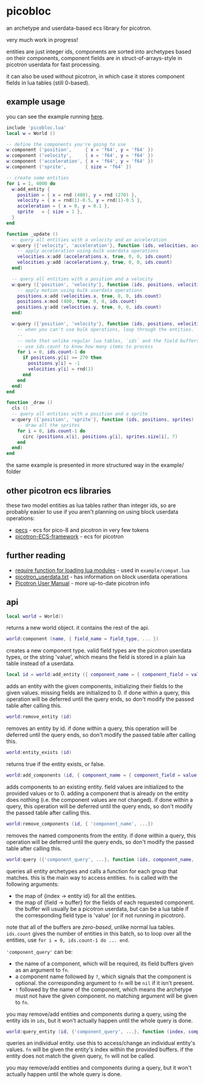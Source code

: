 # picobloc

an archetype and userdata-based ecs library for picotron.

very much work in progress!

entities are just integer ids, components are sorted into archetypes based on their components,
component fields are in struct-of-arrays-style in picotron userdata for fast processing.

it can also be used without picotron, in which case it stores component fields in lua tables (still 0-based).

## example usage

you can see the example running [here](https://www.lexaloffle.com/bbs/?tid=141824).

```lua
include 'picobloc.lua'
local w = World ()

-- define the components you're going to use
w:component ('position',     { x = 'f64', y = 'f64' })
w:component ('velocity',     { x = 'f64', y = 'f64' })
w:component ('acceleration', { x = 'f64', y = 'f64' })
w:component ('sprite',       { size = 'f64' })

-- create some entities
for i = 1, 4000 do
  w:add_entity {
    position = { x = rnd (480), y = rnd (270) },
    velocity = { x = rnd(1)-0.5, y = rnd(1)-0.5 },
    acceleration = { x = 0, y = 0.1 },
    sprite   = { size = 1 },
  }
end

function _update ()
  -- query all entities with a velocity and an acceleration
  w:query ({'velocity', 'acceleration'}, function (ids, velocities, accelerations)
    -- apply acceleration using bulk userdata operations
    velocities.x:add (accelerations.x, true, 0, 0, ids.count)
    velocities.y:add (accelerations.y, true, 0, 0, ids.count)
  end)

  -- query all entities with a position and a velocity
  w:query ({'position', 'velocity'}, function (ids, positions, velocities)
    -- apply motion using bulk userdata operations
    positions.x:add (velocities.x, true, 0, 0, ids.count)
    positions.x:mod (480, true, 0, 0, ids.count)
    positions.y:add (velocities.y, true, 0, 0, ids.count)
  end)

  w:query ({'position', 'velocity'}, function (ids, positions, velocities)
    -- when you can't use bulk operations, loop through the entities.
    --
    -- note that unlike regular lua tables, `ids` and the field buffers use zero-based indices.
    -- use ids.count to know how many items to process
    for i = 0, ids.count-1 do
      if positions.y[i] >= 270 then
        positions.y[i] = -1
        velocities.y[i] = rnd(1)
      end
    end
  end)
end

function _draw ()
  cls ()
  -- query all entities with a position and a sprite
  w:query ({'position', 'sprite'}, function (ids, positions, sprites)
    -- draw all the sprites
    for i = 0, ids.count-1 do
      circ (positions.x[i], positions.y[i], sprites.size[i], 7)
    end
  end)
end
```

the same example is presented in more structured way in the example/ folder

## other picotron ecs libraries

these two model entities as lua tables rather than integer ids, so are probably easier to use
if you aren't planning on using block userdata operations:

- [pecs](https://github.com/jesstelford/pecs/) - ecs for pico-8 and picotron in very few tokens
- [picotron-ECS-framework](https://github.com/abledbody/picotron-ECS-framework/) - ecs for picotron

## further reading

- [require function for loading lua modules](https://www.lexaloffle.com/bbs/?tid=140784) - used in `example/compat.lua`
- [picotron_userdata.txt](https://www.lexaloffle.com/dl/docs/picotron_userdata.html) - has information on block userdata operations
- [Picotron User Manual](https://www.lexaloffle.com/dl/docs/picotron_manual.html) - more up-to-date picotron info

## api

```lua
local world = World()
```

returns a new world object. it contains the rest of the api.

```lua
world:component (name, { field_name = field_type, ... })
```

creates a new component type. valid field types are the picotron userdata
types, or the string 'value', which means the field is stored in a plain lua
table instead of a userdata.

```lua
local id = world:add_entity ({ component_name = { component_field = value, ... }, ... })
```

adds an entity with the given components, initializing their fields to the
given values. missing fields are initialized to 0. if done within a query,
this operation will be deferred until the query ends, so don't modify the
passed table after calling this.

```lua
world:remove_entity (id)
```

removes an entity by id. if done within a query, this operation will be
deferred until the query ends, so don't modify the passed table after
calling this.

```lua
world:entity_exists (id)
```

returns true if the entity exists, or false.

```lua
world:add_components (id, { component_name = { component_field = value, ...}, ...})
```

adds components to an existing entity. field values are initialized to the
provided values or to 0. adding a component that is already on the entity 
does nothing (i.e. the component values are not changed). if done within a
query, this operation will be deferred until the query ends, so don't
modify the passed table after calling this.

```lua
world:remove_components (id, { 'component_name', ...})
```

removes the named components from the entity. if done within a query, this
operation will be deferred until the query ends, so don't modify the passed
table after calling this.

```lua
world:query ({'component_query', ...}, function (ids, component_name, ...) ... end)
```

queries all entity archetypes and calls a function for each group that
matches. this is the main way to access entities. `fn` is called with the
following arguments:

- the map of {index -> entity id} for all the entities.
- the map of {field -> buffer} for the fields of each requested component.
  the buffer will usually be a picotron userdata, but can be a lua table
  if the corresponding field type is 'value' (or if not running in picotron).

note that all of the buffers are *zero-based*, unlike normal lua tables.
`ids.count` gives the number of entities in this batch, so to loop over all
the entities, use `for i = 0, ids.count-1 do ... end`.

`'component_query'` can be:

- the name of a component, which will be required, its field buffers given
  as an argument to `fn`.
- a component name followed by `?`, which signals that the component is
  optional. the corresponding argument to `fn` will be `nil` if it isn't present.
- `!` followed by the name of the component, which means the archetype must
  not have the given component. no matching argument will be given to `fn`.

you may remove/add entities and components during a query, using the entity
ids in `ids`, but it won't actually happen until the whole query is done.

```lua
world:query_entity (id, {'component_query', ...}, function (index, component_name, ...) ... end)
```

queries an individual entity. use this to access/change an individual
entity's values. `fn` will be given the entity's index within the provided
buffers. if the entity does not match the given query, `fn` will not be called.

you may remove/add entities and components during a query, but it won't
actually happen until the whole query is done.
